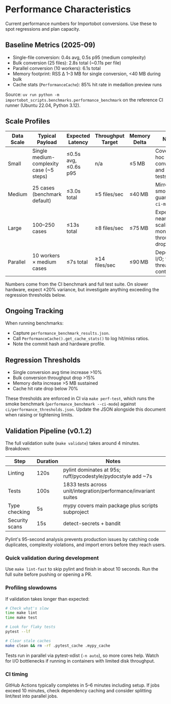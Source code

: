 # Performance Characteristics

Current performance numbers for Importobot conversions. Use these to spot regressions and plan capacity.

## Baseline Metrics (2025-09)

- Single-file conversion: 0.4s avg, 0.5s p95 (medium complexity)
- Bulk conversion (25 files): 2.8s total (~0.11s per file)
- Parallel conversion (10 workers): 6.1s total
- Memory footprint: RSS Δ 1–3 MB for single conversion, <40 MB during bulk
- Cache stats (`PerformanceCache`): 85% hit rate in medallion preview runs

Source: `uv run python -m importobot_scripts.benchmarks.performance_benchmark` on
the reference CI runner (Ubuntu 22.04, Python 3.12).

## Scale Profiles

| Data Scale | Typical Payload | Expected Latency | Throughput Target | Memory Delta | Notes |
|------------|-----------------|------------------|-------------------|--------------|-------|
| Small      | Single medium-complexity case (~5 steps) | ≤0.5s avg, ≤0.6s p95 | n/a | ≤5 MB | Covers ad-hoc conversions and unit tests |
| Medium     | 25 cases (benchmark default) | ≤3.0s total | ≥5 files/sec | ≤40 MB | Mirrors CI smoke guard (`--ci-mode`) |
| Large      | 100–250 cases | ≤13s total | ≥8 files/sec | ≤75 MB | Expect near-linear scaling; monitor throughput drop <15% |
| Parallel   | 10 workers × medium cases | ≤7s total | ≥14 files/sec | ≤90 MB | Depends on I/O; watch thread contention |

Numbers come from the CI benchmark and full test suite. On slower hardware, expect ±20% variance, but investigate anything exceeding the regression thresholds below.

## Ongoing Tracking

When running benchmarks:
- Capture `performance_benchmark_results.json`.
- Call `PerformanceCache().get_cache_stats()` to log hit/miss ratios.
- Note the commit hash and hardware profile.

## Regression Thresholds

- Single conversion avg time increase >10%
- Bulk conversion throughput drop >15%
- Memory delta increase >5 MB sustained
- Cache hit rate drop below 70%

These thresholds are enforced in CI via `make perf-test`, which runs the smoke
benchmark (`performance_benchmark --ci-mode`) against
`ci/performance_thresholds.json`. Update the JSON alongside this document when
raising or tightening limits.

## Validation Pipeline (v0.1.2)

The full validation suite (`make validate`) takes around 4 minutes. Breakdown:

| Step | Duration | Notes |
|------|----------|-------|
| Linting | 120s | pylint dominates at 95s; ruff/pycodestyle/pydocstyle add ~7s |
| Tests | 100s | 1833 tests across unit/integration/performance/invariant suites |
| Type checking | 5s | mypy covers main package plus scripts subproject |
| Security scans | 15s | detect-secrets + bandit |

Pylint's 95-second analysis prevents production issues by catching code duplicates, complexity violations, and import errors before they reach users.

### Quick validation during development

Use `make lint-fast` to skip pylint and finish in about 10 seconds. Run the full suite before pushing or opening a PR.

### Profiling slowdowns

If validation takes longer than expected:

```bash
# Check what's slow
time make lint
time make test

# Look for flaky tests
pytest --lf

# Clear stale caches
make clean && rm -rf .pytest_cache .mypy_cache
```

Tests run in parallel via pytest-xdist (`-n auto`), so more cores help. Watch for I/O bottlenecks if running in containers with limited disk throughput.

### CI timing

GitHub Actions typically completes in 5–6 minutes including setup. If jobs exceed 10 minutes, check dependency caching and consider splitting lint/test into parallel jobs.
